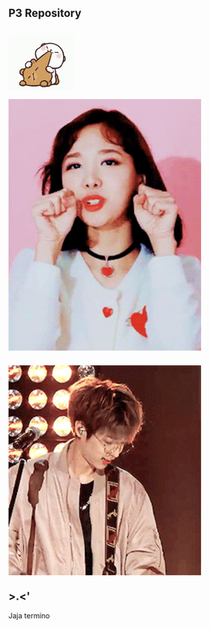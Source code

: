 
## P3 Repository

## <img src="source/tenor.gif" width="128" align="center"> 


 <img src="source/heh.gif" width="380" align="center"> 


 ## <img src="source/ze.gif" width="380" align="center"> 



## >.<'

Jaja termino
